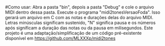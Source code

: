 #Como usar:
Abra a pasta "bin", depois a pasta "Debug" e cole o arquivo MIDI dentro dessa pasta. Execute o programa "midi2tonesVersaoFoda". Isso gerará um arquivo em C com as notas e durações delas do arquivo MIDI.
Letras minúsculas significam sustenido, "N" significa pausa e os números após significam a duração das notas ou da pausa em milisegundos.
Este projeto é uma adaptação/simplificação de um código pré-existente disponível em https://github.com/MLXXXp/midi2tones